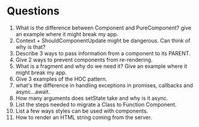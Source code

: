 # Questions

1. What is the difference between Component and PureComponent? give an
example where it might break my app.
2. Context + ShouldComponentUpdate might be dangerous. Can think of why is
that?
3. Describe 3 ways to pass information from a component to its PARENT.
4. Give 2 ways to prevent components from re-rendering.
5. What is a fragment and why do we need it? Give an example where it might
break my app.
6. Give 3 examples of the HOC pattern.
7. what's the difference in handling exceptions in promises, callbacks and
async...await.
8. How many arguments does setState take and why is it async.
9. List the steps needed to migrate a Class to Function Component.
10. List a few ways styles can be used with components.
11. How to render an HTML string coming from the server.
